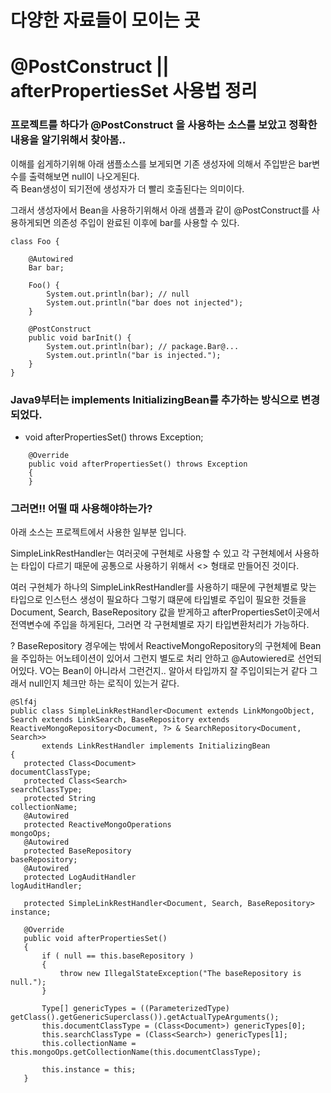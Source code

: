 # 다양한 자료들이 모이는 곳

# @PostConstruct || afterPropertiesSet 사용법 정리
### 프로젝트를 하다가 @PostConstruct 을 사용하는 소스를 보았고 정확한 내용을 알기위해서 찾아봄..  
   
이해를 쉽게하기위해 아래 샘플소스를 보게되면 기존 생성자에 의해서 주입받은 bar변수를 출력해보면 null이 나오게된다.  
즉 Bean생성이 되기전에 생성자가 더 빨리 호출된다는 의미이다.  

그래서 생성자에서 Bean을 사용하기위해서 아래 샘플과 같이 @PostConstruct를 사용하게되면
의존성 주입이 완료된 이후에 bar를 사용할 수 있다.  

```
class Foo {

    @Autowired
    Bar bar;
    
    Foo() {
    	System.out.println(bar); // null
    	System.out.println("bar does not injected");
    }
    
    @PostConstruct
    public void barInit() {
    	System.out.println(bar); // package.Bar@...
    	System.out.println("bar is injected.");
    }
}
```
### Java9부터는 implements InitializingBean를 추가하는 방식으로 변경 되었다.  
- void afterPropertiesSet() throws Exception;
```
    @Override
    public void afterPropertiesSet() throws Exception
    {
    }
```

### 그러면!! 어떨 때 사용해야하는가?  

 아래 소스는 프로젝트에서 사용한 일부분 입니다.  
 
 SimpleLinkRestHandler는 여러곳에 구현체로 사용할 수 있고 각 구현체에서 사용하는 타입이 다르기 때문에 공통으로 사용하기 위해서 <> 형태로 만들어진 것이다.  
 
 여러 구현체가 하나의 SimpleLinkRestHandler를 사용하기 때문에 구현체별로 맞는 타입으로 인스턴스 생성이 필요하다
 그렇기 떄문에 타입별로 주입이 필요한 것들을 Document, Search, BaseRepository 값을 받게하고
 afterPropertiesSet이곳에서 전역변수에 주입을 하게된다, 그러면 각 구현체별로 자기 타입변환처리가 가능하다.
 
 ? BaseRepository 경우에는 밖에서 ReactiveMongoRepository의 구현체에 Bean을 주입하는 어노테이션이 있어서 그런지
 별도로 처리 안하고 @Autowiered로 선언되어있다. VO는 Bean이 아니라서 그런건지.. 알아서 타입까지 잘 주입이되는거 같다 그래서 null인지 체크만 하는 로직이 있는거 같다.
  
 ```
 @Slf4j
public class SimpleLinkRestHandler<Document extends LinkMongoObject, Search extends LinkSearch, BaseRepository extends ReactiveMongoRepository<Document, ?> & SearchRepository<Document, Search>>
        extends LinkRestHandler implements InitializingBean
{
    protected Class<Document>                                         documentClassType;
    protected Class<Search>                                           searchClassType;
    protected String                                                  collectionName;
    @Autowired
    protected ReactiveMongoOperations                                 mongoOps;
    @Autowired
    protected BaseRepository                                          baseRepository;
    @Autowired
    protected LogAuditHandler                                         logAuditHandler;

    protected SimpleLinkRestHandler<Document, Search, BaseRepository> instance;

    @Override
    public void afterPropertiesSet()
    {
        if ( null == this.baseRepository )
        {
            throw new IllegalStateException("The baseRepository is null.");
        }

        Type[] genericTypes = ((ParameterizedType) getClass().getGenericSuperclass()).getActualTypeArguments();
        this.documentClassType = (Class<Document>) genericTypes[0];
        this.searchClassType = (Class<Search>) genericTypes[1];
        this.collectionName = this.mongoOps.getCollectionName(this.documentClassType);

        this.instance = this;
    }
 ```
